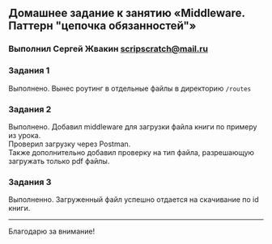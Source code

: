 ## Домашнее задание к занятию «Middleware. Паттерн "цепочка обязанностей"»

### Выполнил Сергей Жвакин scripscratch@mail.ru

### Задания 1

Выполнено. Вынес роутинг в отдельные файлы в директорию `/routes`

### Задания 2

Выполнено. Добавил middleware для загрузки файла книги по примеру из урока. <br>
Проверил загрузку через Postman. <br>
Также дополнительно добавил проверку на тип файла, разрешающую загружать только pdf файлы.

### Задания 3

Выполненно. Загруженный файл успешно отдается на скачивание по id книги.

---

Благодарю за внимание!
